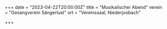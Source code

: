 +++
date = "2023-04-22T20:00:00Z"
title = "Musikalischer Abend"
verein = "Gesangverein Sängerlust"
ort = "Vereinssaal, Niederjosbach"

+++
